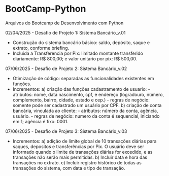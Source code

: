 # BootCamp-Python

Arquivos do Bootcamp de Desenvolvimento com Python

02/04/2025 - Desafio de Projeto 1: Sistema Bancário_v.01
- Construção do sistema bancário básico: saldo, depósito, saque e extrato, conforme briefing.
- Incluida a Transferencia por Pix: limitado montante transferido diariamente: R$ 800,00; e valor unitario por pix: R$ 500,00.

07/06/2025 - Desafio de Projeto 2: Sistema Bancário_v.02
- Otimização de código: separadas as funcionalidades existentes em funções.
- Incrementos: 
        a) criação das funções cadastramento de usuario: 
            - atributos: nome, data nascimento, cpf, e endereço (logradouro, número, complemento, bairro, cidade, estado e cep.)
            - regras de negócio: somente pode ser cadastrado um usuário por CPF.
        b) criação de conta bancária, vinculada ao cliente: 
            - atributos: número da conta, agência, usuário.
            - regras de negócio: numero da conta é sequencial, iniciando em 1; agência é fixo: 0001. 
            
07/06/2025 - Desafio de Projeto 3: Sistema Bancário_v.03
- Incrementos: 
        a) adição de limite global de 10 transações diárias para saques, depositos e transferências por Pix. 
           O usuário deve ser informado quando o limite de transações diárias for excedido, e as transações não serão mais permitidas.
        b) Incluir data e hora das transações no extrato.
        c) Incluir registro histórico de todas as transações do sistema, com data e tipo de transação. 
